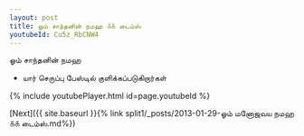 ```yaml
---
layout: post
title: ஓம் சாந்தனின் நமஹ ௧௧ டைம்ஸ்
youtubeId: Cu5z_RbCNW4
---
```

 
 
 ஓம் சாந்தனின் நமஹ  
 
 -  யார் செருப்பு பேஸ்டில் குளிக்கப்படுகிறார்கள் 
 
  
 
  
 
 
 
 
 
 


{% include youtubePlayer.html id=page.youtubeId %}
 
[Next]({{ site.baseurl }}{% link  split1/_posts/2013-01-29-ஓம் மனோஜவய நமஹ ௧௧ டைம்ஸ்.md%})
 
